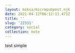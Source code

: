 ```yaml
---
layout: miksa/micropubpost.njk
date: 2021-04-12T06:12:11.471Z
title: ''
slug: '22331'
category: social
collection: note
---
```

test simple
